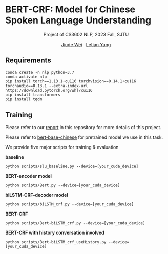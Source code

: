 # BERT-CRF: Model for Chinese Spoken Language Understanding

<p align="center">
    Project of CS3602 NLP, 2023 Fall, SJTU
</p>

<p align="center">
    <a href="https://github.com/kizunawl">Jiude Wei</a>
    &nbsp
    <a href="https://github.com/MoeKid101">Letian Yang</a>
</p>

## Requirements
    conda create -n nlp python=3.7
    conda activate nlp
    pip install torch==1.13.1+cu116 torchvision==0.14.1+cu116 torchaudio==0.13.1 --extra-index-url https://download.pytorch.org/whl/cu116
    pip install transformers
    pip install tqdm

## Training

Please refer to our <a href="https://github.com/kizunawl/CS3602-Project-BERT-CRF/blob/main/report.pdf">report</a> in this repository for more details of this project. 

Please refer to <a href="https://huggingface.co/bert-base-chinese/tree/main">bert-base-chinese</a> for pretrained model we use in this task. 

We provide five major scripts for training & evaluation

**baseline**
    
    python scripts/slu_baseline.py --device=[your_cuda_device]
    
**BERT-encoder model**

    python scripts/Bert.py --device=[your_cuda_device]

**biLSTM-CRF-decoder model**

    python scripts/biLSTM_crf.py --device=[your_cuda_device]
   
**BERT-CRF**

    python scripts/Bert-biLSTM_crf.py --device=[your_cuda_device]

**BERT-CRF with history conversation involved**

    python scripts/Bert-biLSTM_crf_useHistory.py --device=[your_cuda_device]
